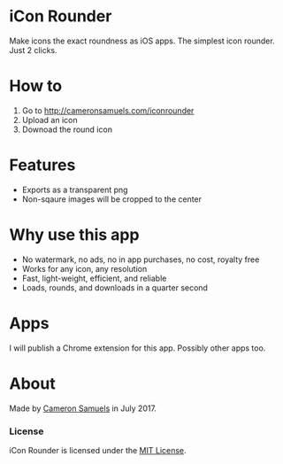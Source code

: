 # iCon Rounder
Make icons the exact roundness as iOS apps. The simplest icon rounder. Just 2 clicks.

# How to
1. Go to <http://cameronsamuels.com/iconrounder>
2. Upload an icon
3. Downoad the round icon

# Features
- Exports as a transparent png
- Non-sqaure images will be cropped to the center

# Why use this app
- No watermark, no ads, no in app purchases, no cost, royalty free
- Works for any icon, any resolution
- Fast, light-weight, efficient, and reliable
- Loads, rounds, and downloads in a quarter second

# Apps
I will publish a Chrome extension for this app. Possibly other apps too.

# About
Made by [Cameron Samuels](http://cameronsamuels.com) in July 2017.

### License
iCon Rounder is licensed under the [MIT License](LICENSE).
